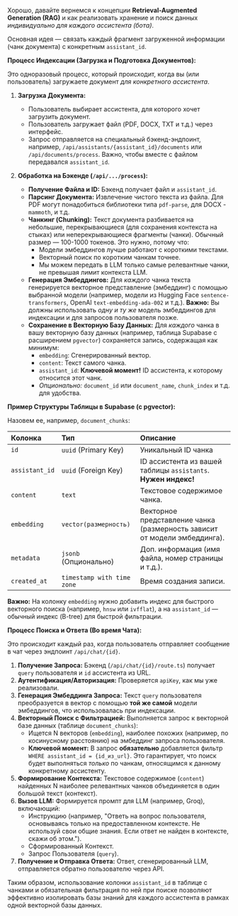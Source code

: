 Хорошо, давайте вернемся к концепции **Retrieval-Augmented Generation (RAG)** и как реализовать хранение и поиск данных _индивидуально для каждого ассистента (бота)_.

Основная идея — связать каждый фрагмент загруженной информации (чанк документа) с конкретным `assistant_id`.

**Процесс Индексации (Загрузка и Подготовка Документов):**

Это одноразовый процесс, который происходит, когда вы (или пользователь) загружаете документ _для конкретного ассистента_.

1.  **Загрузка Документа:**

    - Пользователь выбирает ассистента, для которого хочет загрузить документ.
    - Пользователь загружает файл (PDF, DOCX, TXT и т.д.) через интерфейс.
    - Запрос отправляется на специальный бэкенд-эндпоинт, например, `/api/assistants/{assistant_id}/documents` или `/api/documents/process`. Важно, чтобы вместе с файлом передавался `assistant_id`.

2.  **Обработка на Бэкенде (`/api/.../process`):**
    - **Получение Файла и ID:** Бэкенд получает файл и `assistant_id`.
    - **Парсинг Документа:** Извлечение чистого текста из файла. Для PDF могут понадобиться библиотеки типа `pdf-parse`, для DOCX - `mammoth`, и т.д.
    - **Чанкинг (Chunking):** Текст документа разбивается на небольшие, перекрывающиеся (для сохранения контекста на стыках) или неперекрывающиеся фрагменты (чанки). Обычный размер — 100-1000 токенов. Это нужно, потому что:
      - Модели эмбеддингов лучше работают с короткими текстами.
      - Векторный поиск по коротким чанкам точнее.
      - Мы можем передать в LLM только самые релевантные чанки, не превышая лимит контекста LLM.
    - **Генерация Эмбеддингов:** Для _каждого_ чанка текста генерируется векторное представление (эмбеддинг) с помощью выбранной модели (например, модели из Hugging Face `sentence-transformers`, OpenAI `text-embedding-ada-002` и т.д.). **Важно:** Вы должны использовать _одну и ту же_ модель эмбеддингов для индексации и для запросов пользователя позже.
    - **Сохранение в Векторную Базу Данных:** Для _каждого_ чанка в вашу векторную базу данных (например, таблица Supabase с расширением `pgvector`) сохраняется запись, содержащая как минимум:
      - `embedding`: Сгенерированный вектор.
      - `content`: Текст самого чанка.
      - `assistant_id`: **Ключевой момент!** ID ассистента, к которому относится этот чанк.
      - _Опционально:_ `document_id` или `document_name`, `chunk_index` и т.д. для удобства.

**Пример Структуры Таблицы в Supabase (с pgvector):**

Назовем ее, например, `document_chunks`:

| Колонка        | Тип                        | Описание                                                                  |
| :------------- | :------------------------- | :------------------------------------------------------------------------ |
| `id`           | `uuid` (Primary Key)       | Уникальный ID чанка                                                       |
| `assistant_id` | `uuid` (Foreign Key)       | ID ассистента из вашей таблицы `assistants`. **Нужен индекс!**            |
| `content`      | `text`                     | Текстовое содержимое чанка.                                               |
| `embedding`    | `vector(размерность)`      | Векторное представление чанка (размерность зависит от модели эмбеддинга). |
| `metadata`     | `jsonb` (Опционально)      | Доп. информация (имя файла, номер страницы и т.д.).                       |
| `created_at`   | `timestamp with time zone` | Время создания записи.                                                    |

**Важно:** На колонку `embedding` нужно добавить индекс для быстрого векторного поиска (например, `hnsw` или `ivfflat`), а на `assistant_id` — обычный индекс (B-tree) для быстрой фильтрации.

**Процесс Поиска и Ответа (Во время Чата):**

Это происходит каждый раз, когда пользователь отправляет сообщение в чат через эндпоинт `/api/chat/{id}`.

1.  **Получение Запроса:** Бэкенд (`/api/chat/{id}/route.ts`) получает `query` пользователя и `id` ассистента из URL.
2.  **Аутентификация/Авторизация:** Проверяется `apiKey`, как мы уже реализовали.
3.  **Генерация Эмбеддинга Запроса:** Текст `query` пользователя преобразуется в вектор с помощью **той же самой** модели эмбеддингов, что использовалась при индексации.
4.  **Векторный Поиск с Фильтрацией:** Выполняется запрос к векторной базе данных (таблице `document_chunks`):
    - Ищется N векторов (`embedding`), наиболее похожих (например, по косинусному расстоянию) на эмбеддинг запроса пользователя.
    - **Ключевой момент:** В запрос **обязательно** добавляется фильтр `WHERE assistant_id = {id_из_url}`. Это гарантирует, что поиск будет выполняться _только_ по чанкам, относящимся к данному конкретному ассистенту.
5.  **Формирование Контекста:** Текстовое содержимое (`content`) найденных N наиболее релевантных чанков объединяется в один большой текст (контекст).
6.  **Вызов LLM:** Формируется промпт для LLM (например, Groq), включающий:
    - Инструкцию (например, "Ответь на вопрос пользователя, основываясь только на предоставленном контексте. Не используй свои общие знания. Если ответ не найден в контексте, скажи об этом.").
    - Сформированный Контекст.
    - Запрос Пользователя (`query`).
7.  **Получение и Отправка Ответа:** Ответ, сгенерированный LLM, отправляется обратно пользователю через API.

Таким образом, использование колонки `assistant_id` в таблице с чанками и обязательная фильтрация по ней при поиске позволяют эффективно изолировать базы знаний для каждого ассистента в рамках одной векторной базы данных.

